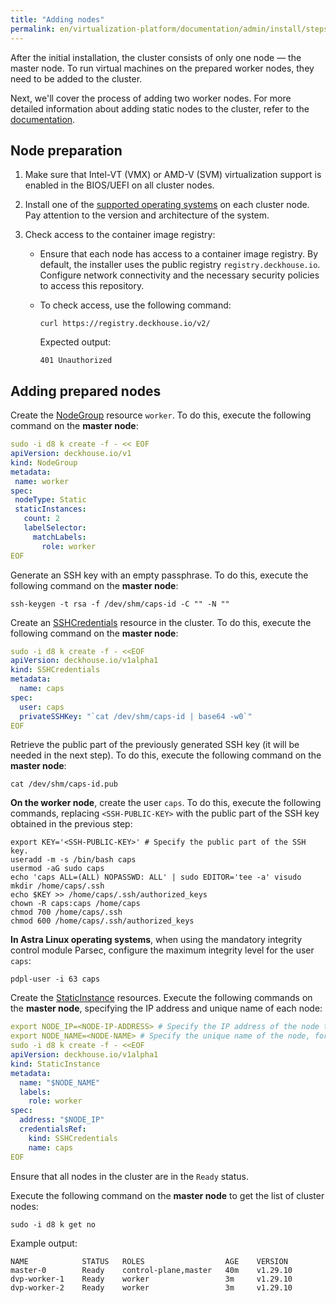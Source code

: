 ```yaml
---
title: "Adding nodes"
permalink: en/virtualization-platform/documentation/admin/install/steps/nodes.html
---
```


After the initial installation, the cluster consists of only one node — the master node. To run virtual machines on the prepared worker nodes, they need to be added to the cluster.

Next, we'll cover the process of adding two worker nodes. For more detailed information about adding static nodes to the cluster, refer to the [documentation](../../platform-management/node-management/adding-node.html).

## Node preparation

1. Make sure that Intel-VT (VMX) or AMD-V (SVM) virtualization support is enabled in the BIOS/UEFI on all cluster nodes.

1. Install one of the [supported operating systems](../requirements.html#supported-os-for-platform-nodes) on each cluster node. Pay attention to the version and architecture of the system.

1. Check access to the container image registry:
   - Ensure that each node has access to a container image registry. By default, the installer uses the public registry `registry.deckhouse.io`. Configure network connectivity and the necessary security policies to access this repository.
   - To check access, use the following command:

     ```shell
     curl https://registry.deckhouse.io/v2/
     ```

     Expected output:

     ```console
     401 Unauthorized
     ```

## Adding prepared nodes

Create the [NodeGroup](/products/virtualization-platform/reference/cr/nodegroup.html) resource `worker`. To do this, execute the following command on the **master node**:

```yaml
sudo -i d8 k create -f - << EOF
apiVersion: deckhouse.io/v1
kind: NodeGroup
metadata:
 name: worker
spec:
 nodeType: Static
 staticInstances:
   count: 2
   labelSelector:
     matchLabels:
       role: worker
EOF
```

Generate an SSH key with an empty passphrase. To do this, execute the following command on the **master node**:

```shell
ssh-keygen -t rsa -f /dev/shm/caps-id -C "" -N ""
```

Create an [SSHCredentials](/products/virtualization-platform/reference/cr/sshcredentials.html) resource in the cluster. To do this, execute the following command on the **master node**:

```yaml
sudo -i d8 k create -f - <<EOF
apiVersion: deckhouse.io/v1alpha1
kind: SSHCredentials
metadata:
  name: caps
spec:
  user: caps
  privateSSHKey: "`cat /dev/shm/caps-id | base64 -w0`"
EOF
```

Retrieve the public part of the previously generated SSH key (it will be needed in the next step). To do this, execute the following command on the **master node**:

```shell
cat /dev/shm/caps-id.pub
```

**On the worker node**, create the user `caps`. To do this, execute the following commands, replacing `<SSH-PUBLIC-KEY>` with the public part of the SSH key obtained in the previous step:

```shell
export KEY='<SSH-PUBLIC-KEY>' # Specify the public part of the SSH key.
useradd -m -s /bin/bash caps
usermod -aG sudo caps
echo 'caps ALL=(ALL) NOPASSWD: ALL' | sudo EDITOR='tee -a' visudo
mkdir /home/caps/.ssh
echo $KEY >> /home/caps/.ssh/authorized_keys
chown -R caps:caps /home/caps
chmod 700 /home/caps/.ssh
chmod 600 /home/caps/.ssh/authorized_keys
```

**In Astra Linux operating systems**, when using the mandatory integrity control module Parsec, configure the maximum integrity level for the user `caps`:

```shell
pdpl-user -i 63 caps
```

Create the [StaticInstance](/products/virtualization-platform/reference/cr/staticinstance.html) resources.
Execute the following commands on the **master node**, specifying the IP address and unique name of each node:

```yaml
export NODE_IP=<NODE-IP-ADDRESS> # Specify the IP address of the node to be added to the cluster.
export NODE_NAME=<NODE-NAME> # Specify the unique name of the node, for example, dvp-worker-1.
sudo -i d8 k create -f - <<EOF
apiVersion: deckhouse.io/v1alpha1
kind: StaticInstance
metadata:
  name: "$NODE_NAME"
  labels:
    role: worker
spec:
  address: "$NODE_IP"
  credentialsRef:
    kind: SSHCredentials
    name: caps
EOF
```

Ensure that all nodes in the cluster are in the `Ready` status.

Execute the following command on the **master node** to get the list of cluster nodes:

```shell
sudo -i d8 k get no
```

Example output:

```console
NAME            STATUS   ROLES                  AGE    VERSION
master-0        Ready    control-plane,master   40m    v1.29.10
dvp-worker-1    Ready    worker                 3m     v1.29.10
dvp-worker-2    Ready    worker                 3m     v1.29.10
```
